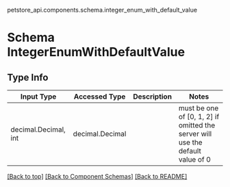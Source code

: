 petstore_api.components.schema.integer_enum_with_default_value
# Schema IntegerEnumWithDefaultValue

## Type Info
Input Type | Accessed Type | Description | Notes
------------ | ------------- | ------------- | -------------
decimal.Decimal, int | decimal.Decimal |  | must be one of [0, 1, 2] if omitted the server will use the default value of 0

[[Back to top]](#top) [[Back to Component Schemas]](../../../README.md#Component-Schemas) [[Back to README]](../../../README.md)
